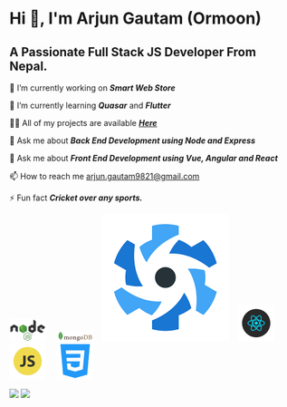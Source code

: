 # Hi :wave:, I'm Arjun Gautam (Ormoon)

## A Passionate Full Stack JS Developer From Nepal.


:telescope: I’m currently working on ***Smart Web Store***

:seedling: I’m currently learning ***Quasar*** and ***Flutter***

:man_technologist: All of my projects are available ***<a href="https://github.com/ormoon?tab=repositories" target="_blank">Here</a>***

:speech_balloon: Ask me about ***Back End Development using Node and Express***

:speech_balloon: Ask me about ***Front End Development using Vue, Angular and React***

:mailbox: How to reach me <a href="arjun.gautam9821@gmail.com" target="_blank">arjun.gautam9821@gmail.com</a>

:zap: Fun fact ***Cricket over any sports.***

<img src="https://github.com/ormoon/ormoon/blob/main/nodejs.png"/>&nbsp; &nbsp;&nbsp; <img src="https://github.com/ormoon/ormoon/blob/main/mongodb.png"/>&nbsp; &nbsp;&nbsp;<img src="https://github.com/ormoon/ormoon/blob/main/quasar.png"/>&nbsp; &nbsp;&nbsp;<img src="https://github.com/ormoon/ormoon/blob/main/react.png"/>&nbsp; &nbsp;&nbsp; <img src="https://github.com/ormoon/ormoon/blob/main/js.png"/>&nbsp; &nbsp;&nbsp; <img src="https://github.com/ormoon/ormoon/blob/main/css.png"/>


<img src="https://github-readme-stats.vercel.app/api/top-langs?username=ormoon&layout=compact"/>



<img src="https://github-readme-stats.vercel.app/api?username=ormoon&&show_icons=true&title_color=ffffff&icon_color=0c93e4&text_color=daf7dc&bg_color=191919"/>

